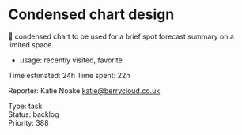 # Condensed chart design

🎨 condensed chart to be used for a brief spot forecast summary on a limited space.

- usage: recently visited, favorite

Time estimated: 24h
Time spent: 22h

Reporter: Katie Noake <katie@berrycloud.co.uk>  

Type: task  
Status: backlog  
Priority: 388
